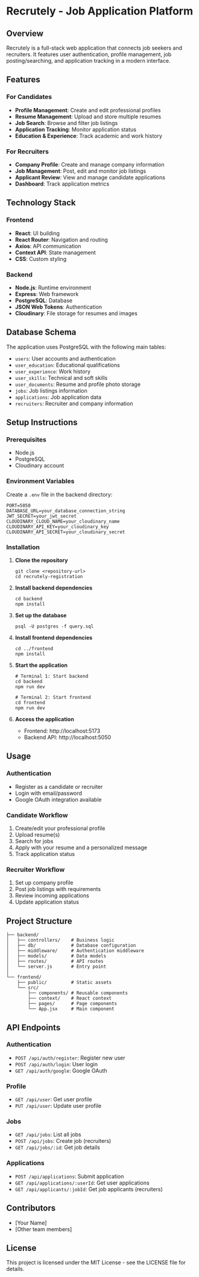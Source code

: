 # Recrutely - Job Application Platform

## Overview

Recrutely is a full-stack web application that connects job seekers and recruiters. It features user authentication, profile management, job posting/searching, and application tracking in a modern interface.

## Features

### For Candidates
- **Profile Management**: Create and edit professional profiles
- **Resume Management**: Upload and store multiple resumes
- **Job Search**: Browse and filter job listings
- **Application Tracking**: Monitor application status
- **Education & Experience**: Track academic and work history

### For Recruiters
- **Company Profile**: Create and manage company information
- **Job Management**: Post, edit and monitor job listings
- **Applicant Review**: View and manage candidate applications
- **Dashboard**: Track application metrics

## Technology Stack

### Frontend
- **React**: UI building
- **React Router**: Navigation and routing
- **Axios**: API communication
- **Context API**: State management
- **CSS**: Custom styling

### Backend
- **Node.js**: Runtime environment
- **Express**: Web framework
- **PostgreSQL**: Database
- **JSON Web Tokens**: Authentication
- **Cloudinary**: File storage for resumes and images

## Database Schema

The application uses PostgreSQL with the following main tables:
- `users`: User accounts and authentication
- `user_education`: Educational qualifications
- `user_experience`: Work history
- `user_skills`: Technical and soft skills
- `user_documents`: Resume and profile photo storage
- `jobs`: Job listings information
- `applications`: Job application data
- `recruiters`: Recruiter and company information

## Setup Instructions

### Prerequisites
- Node.js
- PostgreSQL
- Cloudinary account

### Environment Variables
Create a `.env` file in the backend directory:

```
PORT=5050
DATABASE_URL=your_database_connection_string
JWT_SECRET=your_jwt_secret
CLOUDINARY_CLOUD_NAME=your_cloudinary_name
CLOUDINARY_API_KEY=your_cloudinary_key
CLOUDINARY_API_SECRET=your_cloudinary_secret
```

### Installation

1. **Clone the repository**
   ```
   git clone <repository-url>
   cd recrutely-registration
   ```

2. **Install backend dependencies**
   ```
   cd backend
   npm install
   ```

3. **Set up the database**
   ```
   psql -U postgres -f query.sql
   ```

4. **Install frontend dependencies**
   ```
   cd ../frontend
   npm install
   ```

5. **Start the application**
   ```
   # Terminal 1: Start backend
   cd backend
   npm run dev

   # Terminal 2: Start frontend
   cd frontend
   npm run dev
   ```

6. **Access the application**
   - Frontend: http://localhost:5173
   - Backend API: http://localhost:5050

## Usage

### Authentication
- Register as a candidate or recruiter
- Login with email/password
- Google OAuth integration available

### Candidate Workflow
1. Create/edit your professional profile
2. Upload resume(s)
3. Search for jobs
4. Apply with your resume and a personalized message
5. Track application status

### Recruiter Workflow
1. Set up company profile
2. Post job listings with requirements
3. Review incoming applications
4. Update application status

## Project Structure

```
├── backend/
│   ├── controllers/    # Business logic
│   ├── db/             # Database configuration
│   ├── middleware/     # Authentication middleware
│   ├── models/         # Data models
│   ├── routes/         # API routes
│   └── server.js       # Entry point
│
└── frontend/
    ├── public/         # Static assets
    └── src/
        ├── components/ # Reusable components
        ├── context/    # React context
        ├── pages/      # Page components
        └── App.jsx     # Main component
```

## API Endpoints

### Authentication
- `POST /api/auth/register`: Register new user
- `POST /api/auth/login`: User login
- `GET /api/auth/google`: Google OAuth

### Profile
- `GET /api/user`: Get user profile
- `PUT /api/user`: Update user profile

### Jobs
- `GET /api/jobs`: List all jobs
- `POST /api/jobs`: Create job (recruiters)
- `GET /api/jobs/:id`: Get job details

### Applications
- `POST /api/applications`: Submit application
- `GET /api/applications/:userId`: Get user applications
- `GET /api/applicants/:jobId`: Get job applicants (recruiters)

## Contributors
- [Your Name]
- [Other team members]

## License
This project is licensed under the MIT License - see the LICENSE file for details.